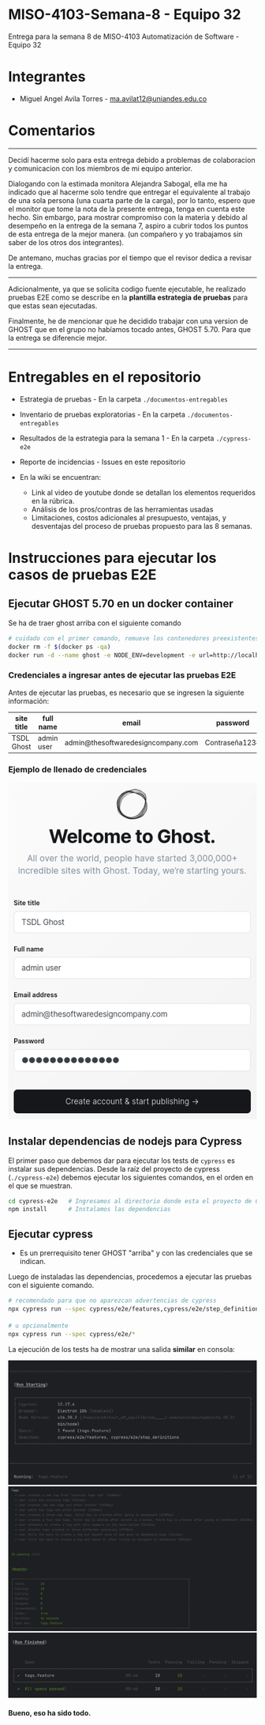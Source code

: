 # MISO-4103-Semana-8 - Equipo 32

Entrega para la semana 8 de MISO-4103 Automatización de Software - Equipo 32

# Integrantes

- Miguel Angel Avila Torres - ma.avilat12@uniandes.edu.co

# Comentarios

---

Decidí hacerme solo para esta entrega debido a problemas de colaboracion y comunicacion con los
miembros de mi equipo anterior.

Dialogando con la estimada monitora Alejandra Sabogal, ella me ha indicado que al hacerme solo tendre que
entregar el equivalente al trabajo de una sola persona (una cuarta parte de la carga), por lo tanto,
espero que el monitor que tome la nota de la presente entrega, tenga en cuenta este hecho.
Sin embargo, para mostrar compromiso con la materia y debido al desempeño en la entrega de la semana 7,
aspiro a cubrir todos los puntos de esta entrega de la mejor manera.
(un compañero y yo trabajamos sin saber de los otros dos integrantes).

De antemano, muchas gracias por el tiempo que el revisor dedica a revisar la entrega.

---

Adicionalmente, ya que se solicita codigo fuente ejecutable, he realizado pruebas E2E como se describe en
la **plantilla estrategia de pruebas** para que estas sean ejecutadas.

Finalmente, he de mencionar que he decidido trabajar con una version de GHOST que en el grupo no habíamos
tocado antes, GHOST 5.70. Para que la entrega se diferencie mejor.

---

# Entregables en el repositorio

- Estrategia de pruebas - En la carpeta `./documentos-entregables`
- Inventario de pruebas exploratorias - En la carpeta `./documentos-entregables`
- Resultados de la estrategia para la semana 1 - En la carpeta `./cypress-e2e`
- Reporte de incidencias - Issues en este repositorio

- En la wiki se encuentran:
    - Link al video de youtube donde se detallan los elementos requeridos en la rúbrica.
    - Análisis de los pros/contras de las herramientas usadas
    - Limitaciones, costos adicionales al presupuesto, ventajas, y
      desventajas del proceso de pruebas propuesto para las 8 semanas.

# Instrucciones para ejecutar los casos de pruebas E2E

## Ejecutar GHOST 5.70 en un docker container

Se ha de traer ghost arriba con el siguiente comando

```bash
# cuidado con el primer comando, remueve los contenedores preexistentes.
docker rm -f $(docker ps -qa)
docker run -d --name ghost -e NODE_ENV=development -e url=http://localhost:2368 -p 2368:2368 ghost:5.70
```

### Credenciales a ingresar antes de ejecutar las pruebas E2E

Antes de ejecutar las pruebas, es necesario que se ingresen la siguiente información:

<table style="width: 100%">
<thead>
  <tr>
    <th>site title</th>
    <th>full name</th>
    <th>email</th>
    <th>password</th>
  </tr>
</thead>
<tbody>
  <tr>
    <td> TSDL Ghost </td>
    <td> admin user </td>
    <td> admin@thesoftwaredesigncompany.com </td>
    <td> Contraseña123# </td>
  </tr>
</tbody>
</table>

### Ejemplo de llenado de credenciales
<div align="center">
  <img src="doc/img.png" alt="Pagina de credenciales">
</div>

## Instalar dependencias de nodejs para Cypress

El primer paso que debemos dar para ejecutar los tests de `cypress` es instalar sus dependencias.
Desde la raíz del proyecto de cypress (`./cypress-e2e`) debemos ejecutar los siguientes comandos,
en el orden en el que se muestran.

```bash
cd cypress-e2e   # Ingresamos al directorio donde esta el proyecto de Cypress
npm install      # Instalamos las dependencias
```

## Ejecutar cypress

- Es un prerrequisito tener GHOST "arriba" y con las credenciales que se indican.

Luego de instaladas las dependencias, procedemos a ejecutar las pruebas con el siguiente comando.

```bash
# recomendado para que no aparezcan advertencias de cypress
npx cypress run --spec cypress/e2e/features,cypress/e2e/step_definitions

# u opcionalmente
npx cypress run --spec cypress/e2e/*
```

La ejecución de los tests ha de mostrar una salida **similar** en consola:

<div>
  <img src="doc/tests-1.png" alt="Primera imagen de tests">
</div>

<div>
  <img src="doc/tests-2.png" alt="Segunda imagen de tests">
</div>

<div>
  <img src="doc/tests-3.png" alt="Tercera imagen de tests">
</div>

#### Bueno, eso ha sido todo.

